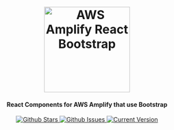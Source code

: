 <h1 align="center">
	<br>
	<a href="https://github.com/Prefinem/aws-amplify-react-bootstrap"><img src="https://raw.githubusercontent.com/prefinem/aws-amplify-react-bootstrap/master/public/assets/img/logo.png" alt="AWS Amplify React Bootstrap" width="200"></a>
	<br>
</h1>

<h4 align="center">React Components for AWS Amplify that use Bootstrap</h4>

<p align="center">
	<a href="https://github.com/Prefinem/aws-amplify-react-bootstrap/stargazers">
		<img src="https://img.shields.io/github/stars/Prefinem/aws-amplify-react-bootstrap.svg" alt="Github Stars">
	</a>
	<a href="https://github.com/Prefinem/aws-amplify-react-bootstrap/issues">
		<img src="https://img.shields.io/github/issues/Prefinem/aws-amplify-react-bootstrap.svg" alt="Github Issues">
	</a>
	<a href="https://github.com/Prefinem/aws-amplify-react-bootstrap">
		<img src="https://img.shields.io/badge/version-1.0.1-green.svg" alt="Current Version">
	</a>
</p>

<br>


